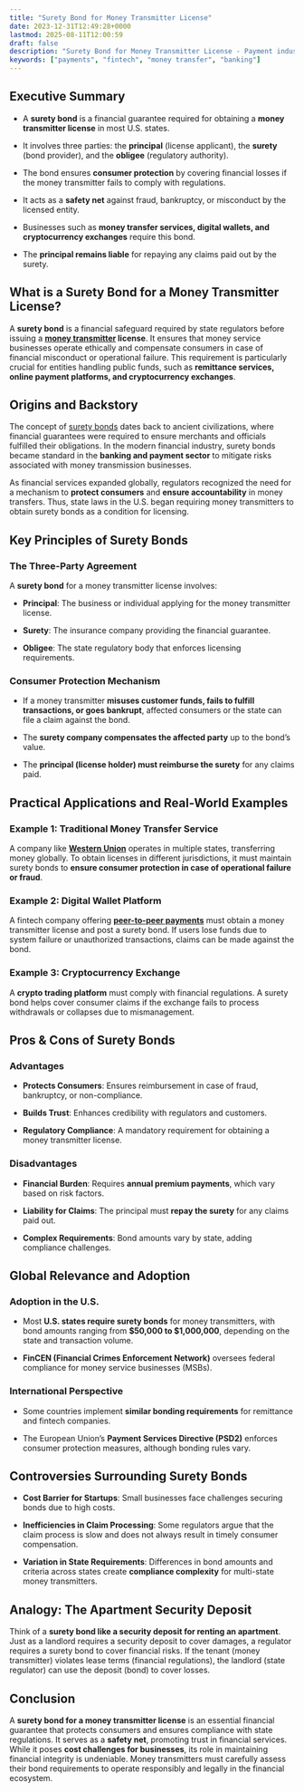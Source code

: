 ```yaml
---
title: "Surety Bond for Money Transmitter License"
date: 2023-12-31T12:49:28+0000
lastmod: 2025-08-11T12:00:59
draft: false
description: "Surety Bond for Money Transmitter License - Payment industry knowledge and insights"
keywords: ["payments", "fintech", "money transfer", "banking"]
---
```


## Executive Summary

- A **surety bond** is a financial guarantee required for obtaining a **money transmitter license** in most U.S. states.

- It involves three parties: the **principal** (license applicant), the **surety** (bond provider), and the **obligee** (regulatory authority).

- The bond ensures **consumer protection** by covering financial losses if the money transmitter fails to comply with regulations.

- It acts as a **safety net** against fraud, bankruptcy, or misconduct by the licensed entity.

- Businesses such as **money transfer services, digital wallets, and cryptocurrency exchanges** require this bond.

- The **principal remains liable** for repaying any claims paid out by the surety.

## What is a Surety Bond for a Money Transmitter License?

A **surety bond** is a financial safeguard required by state regulators before issuing a **[money transmitter](https://faisalkhanllc.xyz/resources/payments-wiki/m/money-transmitter/) license**. It ensures that money service businesses operate ethically and compensate consumers in case of financial misconduct or operational failure. This requirement is particularly crucial for entities handling public funds, such as **remittance services, online payment platforms, and cryptocurrency exchanges**.

## Origins and Backstory

The concept of [surety bonds](https://faisalkhanllc.xyz/resources/payments-wiki/s/surety-bond/) dates back to ancient civilizations, where financial guarantees were required to ensure merchants and officials fulfilled their obligations. In the modern financial industry, surety bonds became standard in the **banking and payment sector** to mitigate risks associated with money transmission businesses.

As financial services expanded globally, regulators recognized the need for a mechanism to **protect consumers** and **ensure accountability** in money transfers. Thus, state laws in the U.S. began requiring money transmitters to obtain surety bonds as a condition for licensing.

## Key Principles of Surety Bonds

### The Three-Party Agreement

A **surety bond** for a money transmitter license involves:

- **Principal**: The business or individual applying for the money transmitter license.

- **Surety**: The insurance company providing the financial guarantee.

- **Obligee**: The state regulatory body that enforces licensing requirements.

### Consumer Protection Mechanism

- If a money transmitter **misuses customer funds, fails to fulfill transactions, or goes bankrupt**, affected consumers or the state can file a claim against the bond.

- The **surety company compensates the affected party** up to the bond’s value.

- The **principal (license holder) must reimburse the surety** for any claims paid.

## Practical Applications and Real-World Examples

### Example 1: Traditional Money Transfer Service

A company like **[Western Union](https://www.westernunion.com/)** operates in multiple states, transferring money globally. To obtain licenses in different jurisdictions, it must maintain surety bonds to **ensure consumer protection in case of operational failure or fraud**.

### Example 2: Digital Wallet Platform

A fintech company offering **[peer-to-peer payments](https://faisalkhanllc.xyz/resources/payments-wiki/p/peer-to-peer-p2p/)** must obtain a money transmitter license and post a surety bond. If users lose funds due to system failure or unauthorized transactions, claims can be made against the bond.

### Example 3: Cryptocurrency Exchange

A **crypto trading platform** must comply with financial regulations. A surety bond helps cover consumer claims if the exchange fails to process withdrawals or collapses due to mismanagement.

## Pros & Cons of Surety Bonds

### Advantages

- **Protects Consumers**: Ensures reimbursement in case of fraud, bankruptcy, or non-compliance.

- **Builds Trust**: Enhances credibility with regulators and customers.

- **Regulatory Compliance**: A mandatory requirement for obtaining a money transmitter license.

### Disadvantages

- **Financial Burden**: Requires **annual premium payments**, which vary based on risk factors.

- **Liability for Claims**: The principal must **repay the surety** for any claims paid out.

- **Complex Requirements**: Bond amounts vary by state, adding compliance challenges.

## Global Relevance and Adoption

### Adoption in the U.S.

- Most **U.S. states require surety bonds** for money transmitters, with bond amounts ranging from **$50,000 to $1,000,000**, depending on the state and transaction volume.

- **FinCEN (Financial Crimes Enforcement Network)** oversees federal compliance for money service businesses (MSBs).

### International Perspective

- Some countries implement **similar bonding requirements** for remittance and fintech companies.

- The European Union’s **Payment Services Directive (PSD2)** enforces consumer protection measures, although bonding rules vary.

## Controversies Surrounding Surety Bonds

- **Cost Barrier for Startups**: Small businesses face challenges securing bonds due to high costs.

- **Inefficiencies in Claim Processing**: Some regulators argue that the claim process is slow and does not always result in timely consumer compensation.

- **Variation in State Requirements**: Differences in bond amounts and criteria across states create **compliance complexity** for multi-state money transmitters.

## Analogy: The Apartment Security Deposit

Think of a **surety bond like a security deposit for renting an apartment**. Just as a landlord requires a security deposit to cover damages, a regulator requires a surety bond to cover financial risks. If the tenant (money transmitter) violates lease terms (financial regulations), the landlord (state regulator) can use the deposit (bond) to cover losses.

## Conclusion

A **surety bond for a money transmitter license** is an essential financial guarantee that protects consumers and ensures compliance with state regulations. It serves as a **safety net**, promoting trust in financial services. While it poses **cost challenges for businesses**, its role in maintaining financial integrity is undeniable. Money transmitters must carefully assess their bond requirements to operate responsibly and legally in the financial ecosystem.